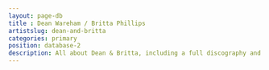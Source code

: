 ```yaml
---
layout: page-db
title : Dean Wareham / Britta Phillips
artistslug: dean-and-britta
categories: primary
position: database-2
description: All about Dean & Britta, including a full discography and a collection of shows with photos and other memorabilia
---
```


